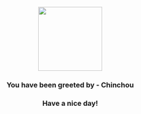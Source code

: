 <p align="center">
            <img src="https://raw.githubusercontent.com/PokeAPI/sprites/master/sprites/pokemon/170.png" width="150" height="150">
          </p>
          <h3 align="center">You have been greeted by - <b>Chinchou</b></h3>
          <h3 align="center">Have a nice day!</h3>
        